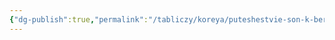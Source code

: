```yaml
---
{"dg-publish":true,"permalink":"/tabliczy/koreya/puteshestvie-son-k-beregu-czvetov-persika/","dgPassFrontmatter":true}
---
```




